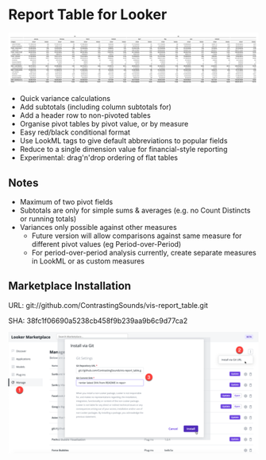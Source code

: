 # Report Table for Looker

![Example Report](docs/example_report.png)

- Quick variance calculations
- Add subtotals (including column subtotals for)
- Add a header row to non-pivoted tables
- Organise pivot tables by pivot value, or by measure
- Easy red/black conditional format
- Use LookML tags to give default abbreviations to popular fields
- Reduce to a single dimension value for financial-style reporting
- Experimental: drag'n'drop ordering of flat tables

## Notes

- Maximum of two pivot fields
- Subtotals are only for simple sums & averages (e.g. no Count Distincts or running totals)
- Variances only possible against other measures
  - Future version will allow comparisons against same measure for different pivot values (eg Period-over-Period)
  - For period-over-period analysis currently, create separate measures in LookML or as custom measures

## Marketplace Installation

URL: git://github.com/ContrastingSounds/vis-report_table.git

SHA: 38fc1f06690a5238cb458f9b239aa9b6c9d77ca2

![Install](docs/install.png)
